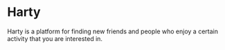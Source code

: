 # Harty 

Harty is a platform for finding new friends and people who enjoy a certain activity that you are interested in.
